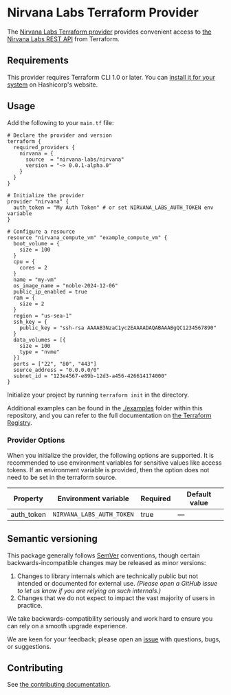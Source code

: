 # Nirvana Labs Terraform Provider

The [Nirvana Labs Terraform provider](https://registry.terraform.io/providers/nirvana-labs/nirvana/latest/docs) provides convenient access to
[the Nirvana Labs REST API](https://docs.nirvanalabs.io/) from Terraform.

## Requirements

This provider requires Terraform CLI 1.0 or later. You can [install it for your system](https://developer.hashicorp.com/terraform/install)
on Hashicorp's website.

## Usage

Add the following to your `main.tf` file:

<!-- x-release-please-start-version -->

```hcl
# Declare the provider and version
terraform {
  required_providers {
    nirvana = {
      source  = "nirvana-labs/nirvana"
      version = "~> 0.0.1-alpha.0"
    }
  }
}

# Initialize the provider
provider "nirvana" {
  auth_token = "My Auth Token" # or set NIRVANA_LABS_AUTH_TOKEN env variable
}

# Configure a resource
resource "nirvana_compute_vm" "example_compute_vm" {
  boot_volume = {
    size = 100
  }
  cpu = {
    cores = 2
  }
  name = "my-vm"
  os_image_name = "noble-2024-12-06"
  public_ip_enabled = true
  ram = {
    size = 2
  }
  region = "us-sea-1"
  ssh_key = {
    public_key = "ssh-rsa AAAAB3NzaC1yc2EAAAADAQABAAABgQC1234567890"
  }
  data_volumes = [{
    size = 100
    type = "nvme"
  }]
  ports = ["22", "80", "443"]
  source_address = "0.0.0.0/0"
  subnet_id = "123e4567-e89b-12d3-a456-426614174000"
}
```

<!-- x-release-please-end -->

Initialize your project by running `terraform init` in the directory.

Additional examples can be found in the [./examples](./examples) folder within this repository, and you can
refer to the full documentation on [the Terraform Registry](https://registry.terraform.io/providers/nirvana-labs/nirvana/latest/docs).

### Provider Options

When you initialize the provider, the following options are supported. It is recommended to use environment variables for sensitive values like access tokens.
If an environment variable is provided, then the option does not need to be set in the terraform source.

| Property   | Environment variable      | Required | Default value |
| ---------- | ------------------------- | -------- | ------------- |
| auth_token | `NIRVANA_LABS_AUTH_TOKEN` | true     | —             |

## Semantic versioning

This package generally follows [SemVer](https://semver.org/spec/v2.0.0.html) conventions, though certain backwards-incompatible changes may be released as minor versions:

1. Changes to library internals which are technically public but not intended or documented for external use. _(Please open a GitHub issue to let us know if you are relying on such internals.)_
2. Changes that we do not expect to impact the vast majority of users in practice.

We take backwards-compatibility seriously and work hard to ensure you can rely on a smooth upgrade experience.

We are keen for your feedback; please open an [issue](https://www.github.com/nirvana-labs/terraform-provider-nirvana/issues) with questions, bugs, or suggestions.

## Contributing

See [the contributing documentation](./CONTRIBUTING.md).
